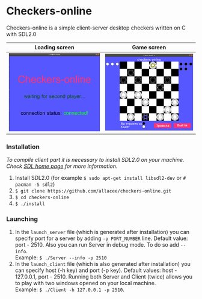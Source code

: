 # Checkers-online
Checkers-online is a simple client-server desktop checkers written on C with SDL2.0

Loading screen | Game screen
:-------------:|:-------------:
![loading sample](https://github.com/allacee/checkers-online/blob/master/Client/img/samples/loading.png) |![game sample](https://github.com/allacee/checkers-online/blob/master/Client/img/samples/game.png)

### Installation
_To compile client part it is necessary to install SDL2.0 on your machine.
Check [SDL home page](https://www.libsdl.org/download-2.0.php) for more information._
1. Install SDL2.0 (for example `$ sudo apt-get install libsdl2-dev` or `# pacman -S sdl2`)
2. `$ git clone https://github.com/allacee/checkers-online.git`
3. `$ cd checkers-online`
4. `$ ./install`

### Launching
1. In the `launch_server` file (which is generated after installation) you can specify port for a server by adding `-p PORT_NUMBER` line. Default value: port - 2510. Also you can run Server in debug mode. To do so add `--info`.
<br>Example: `$ ./Server --info -p 2510`
2. In the `launch_client` file (which is also generated after installation) you can specify host (-h key) and port (-p key). Default values: host - 127.0.0.1, port - 2510. Running both Server and Client (twice) allows you to play with two windows opened on your local machine.
<br>Example: `$ ./Client -h 127.0.0.1 -p 2510`. 

